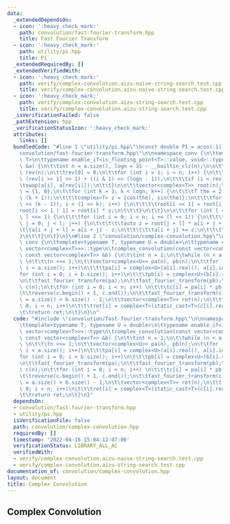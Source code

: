 ```yaml
---
data:
  _extendedDependsOn:
  - icon: ':heavy_check_mark:'
    path: convolution/fast-fourier-transform.hpp
    title: Fast Fourier Transform
  - icon: ':heavy_check_mark:'
    path: utility/pi.hpp
    title: Pi
  _extendedRequiredBy: []
  _extendedVerifiedWith:
  - icon: ':heavy_check_mark:'
    path: verify/complex-convolution.aizu-naive-string-search.test.cpp
    title: verify/complex-convolution.aizu-naive-string-search.test.cpp
  - icon: ':heavy_check_mark:'
    path: verify/complex-convolution.aizu-string-search.test.cpp
    title: verify/complex-convolution.aizu-string-search.test.cpp
  _isVerificationFailed: false
  _pathExtension: hpp
  _verificationStatusIcon: ':heavy_check_mark:'
  attributes:
    links: []
  bundledCode: "#line 1 \"utility/pi.hpp\"\nconst double PI = acos(-1);\n#line 2 \"\
    convolution/fast-fourier-transform.hpp\"\n\nnamespace conv {\n\ttemplate<typename\
    \ T>\n\ttypename enable_if<is_floating_point<T>::value, void>::type\n\tfast_fourier_transform(vector<complex<T>>\
    \ &a) {\n\t\tint n = a.size(), logn = 31 - __builtin_clz(n);\n\n\t\tvector<int>\
    \ rev(n);\n\t\trev[0] = 0;\n\t\tfor (int i = 1; i < n; i++) {\n\t\t\trev[i] =\
    \ (rev[i >> 1] >> 1) + ((i & 1) << (logn - 1));\n\t\t\tif (i < rev[i])\n\t\t\t\
    \tswap(a[i], a[rev[i]]);\n\t\t}\n\n\t\tvector<complex<T>> root(n);\n\t\troot[1]\
    \ = {1, 0};\n\t\tfor (int k = 1; k < logn; k++) {\n\t\t\tT the = 2 * PI / (1 <<\
    \ (k + 1));\n\t\t\tcomplex<T> z = {cos(the), sin(the)};\n\t\t\tfor (int i = (1\
    \ << (k - 1)); i < (1 << k); i++) {\n\t\t\t\troot[i << 1] = root[i];\n\t\t\t\t\
    root[i << 1 | 1] = root[i] * z;\n\t\t\t}\n\t\t}\n\n\t\tfor (int l = 1; l < n;\
    \ l <<= 1) {\n\t\t\tfor (int i = 0; i < n; i += (l << 1)) {\n\t\t\t\tfor (int\
    \ j = 0; j < l; j++) {\n\t\t\t\t\tauto z = root[j + l] * a[i + j + l];\n\t\t\t\
    \t\ta[i + j + l] = a[i + j] - z;\n\t\t\t\t\ta[i + j] += z;\n\t\t\t\t}\n\t\t\t\
    }\n\t\t}\n\t}\n}\n#line 2 \"convolution/complex-convolution.hpp\"\n\nnamespace\
    \ conv {\n\ttemplate<typename T, typename U = double>\n\ttypename enable_if<is_floating_point<T>::value,\
    \ vector<complex<T>>>::type\n\tcomplex_convolution(const vector<complex<T>> &a,\
    \ const vector<complex<T>> &b) {\n\t\tint n = 1;\n\t\twhile (n < a.size() + b.size())\
    \ \n\t\t\tn <<= 1;\n\t\tvector<complex<U>> pa(n), pb(n);\n\t\tfor (int i = 0;\
    \ i < a.size(); i++)\n\t\t\tpa[i] = complex<U>(a[i].real(), a[i].imag());\n\t\t\
    for (int i = 0; i < b.size(); i++)\n\t\t\tpb[i] = complex<U>(b[i].real(), b[i].imag());\n\
    \n\t\tfast_fourier_transform(pa);\n\t\tfast_fourier_transform(pb);\n\t\tvector<complex<U>>\
    \ c(n);\n\t\tfor (int i = 0; i < n; i++) \n\t\t\tc[i] = pa[i] * pb[i] / static_cast<U>(n);\n\
    \t\treverse(c.begin() + 1, c.end());\n\t\tfast_fourier_transform(c);\n\n\t\tn\
    \ = a.size() + b.size() - 1;\n\t\tvector<complex<T>> ret(n);\n\t\tfor (int i =\
    \ 0; i < n; i++)\n\t\t\tret[i] = complex<T>(static_cast<T>(c[i].real()), static_cast<T>(c[i].imag()));\n\
    \t\treturn ret;\n\t}\n}\n"
  code: "#include \"convolution/fast-fourier-transform.hpp\"\n\nnamespace conv {\n\
    \ttemplate<typename T, typename U = double>\n\ttypename enable_if<is_floating_point<T>::value,\
    \ vector<complex<T>>>::type\n\tcomplex_convolution(const vector<complex<T>> &a,\
    \ const vector<complex<T>> &b) {\n\t\tint n = 1;\n\t\twhile (n < a.size() + b.size())\
    \ \n\t\t\tn <<= 1;\n\t\tvector<complex<U>> pa(n), pb(n);\n\t\tfor (int i = 0;\
    \ i < a.size(); i++)\n\t\t\tpa[i] = complex<U>(a[i].real(), a[i].imag());\n\t\t\
    for (int i = 0; i < b.size(); i++)\n\t\t\tpb[i] = complex<U>(b[i].real(), b[i].imag());\n\
    \n\t\tfast_fourier_transform(pa);\n\t\tfast_fourier_transform(pb);\n\t\tvector<complex<U>>\
    \ c(n);\n\t\tfor (int i = 0; i < n; i++) \n\t\t\tc[i] = pa[i] * pb[i] / static_cast<U>(n);\n\
    \t\treverse(c.begin() + 1, c.end());\n\t\tfast_fourier_transform(c);\n\n\t\tn\
    \ = a.size() + b.size() - 1;\n\t\tvector<complex<T>> ret(n);\n\t\tfor (int i =\
    \ 0; i < n; i++)\n\t\t\tret[i] = complex<T>(static_cast<T>(c[i].real()), static_cast<T>(c[i].imag()));\n\
    \t\treturn ret;\n\t}\n}"
  dependsOn:
  - convolution/fast-fourier-transform.hpp
  - utility/pi.hpp
  isVerificationFile: false
  path: convolution/complex-convolution.hpp
  requiredBy: []
  timestamp: '2022-04-16 15:04:12-07:00'
  verificationStatus: LIBRARY_ALL_AC
  verifiedWith:
  - verify/complex-convolution.aizu-naive-string-search.test.cpp
  - verify/complex-convolution.aizu-string-search.test.cpp
documentation_of: convolution/complex-convolution.hpp
layout: document
title: Complex Convolution
---
```


## Complex Convolution